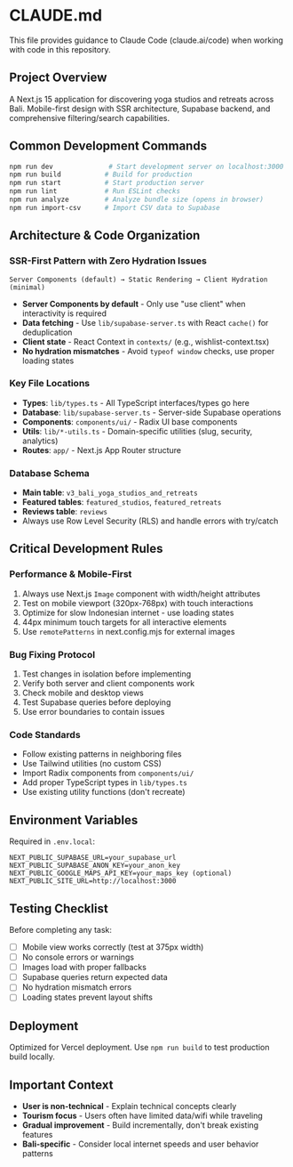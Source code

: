 # CLAUDE.md

This file provides guidance to Claude Code (claude.ai/code) when working with code in this repository.

## Project Overview
A Next.js 15 application for discovering yoga studios and retreats across Bali. Mobile-first design with SSR architecture, Supabase backend, and comprehensive filtering/search capabilities.

## Common Development Commands

```bash
npm run dev              # Start development server on localhost:3000
npm run build           # Build for production
npm run start           # Start production server
npm run lint            # Run ESLint checks
npm run analyze         # Analyze bundle size (opens in browser)
npm run import-csv      # Import CSV data to Supabase
```

## Architecture & Code Organization

### SSR-First Pattern with Zero Hydration Issues
```
Server Components (default) → Static Rendering → Client Hydration (minimal)
```
- **Server Components by default** - Only use "use client" when interactivity is required
- **Data fetching** - Use `lib/supabase-server.ts` with React `cache()` for deduplication
- **Client state** - React Context in `contexts/` (e.g., wishlist-context.tsx)
- **No hydration mismatches** - Avoid `typeof window` checks, use proper loading states

### Key File Locations
- **Types**: `lib/types.ts` - All TypeScript interfaces/types go here
- **Database**: `lib/supabase-server.ts` - Server-side Supabase operations  
- **Components**: `components/ui/` - Radix UI base components
- **Utils**: `lib/*-utils.ts` - Domain-specific utilities (slug, security, analytics)
- **Routes**: `app/` - Next.js App Router structure

### Database Schema
- **Main table**: `v3_bali_yoga_studios_and_retreats`
- **Featured tables**: `featured_studios`, `featured_retreats`
- **Reviews table**: `reviews`
- Always use Row Level Security (RLS) and handle errors with try/catch

## Critical Development Rules

### Performance & Mobile-First
1. Always use Next.js `Image` component with width/height attributes
2. Test on mobile viewport (320px-768px) with touch interactions
3. Optimize for slow Indonesian internet - use loading states
4. 44px minimum touch targets for all interactive elements
5. Use `remotePatterns` in next.config.mjs for external images

### Bug Fixing Protocol
1. Test changes in isolation before implementing
2. Verify both server and client components work
3. Check mobile and desktop views
4. Test Supabase queries before deploying
5. Use error boundaries to contain issues

### Code Standards
- Follow existing patterns in neighboring files
- Use Tailwind utilities (no custom CSS)
- Import Radix components from `components/ui/`
- Add proper TypeScript types in `lib/types.ts`
- Use existing utility functions (don't recreate)

## Environment Variables
Required in `.env.local`:
```
NEXT_PUBLIC_SUPABASE_URL=your_supabase_url
NEXT_PUBLIC_SUPABASE_ANON_KEY=your_anon_key
NEXT_PUBLIC_GOOGLE_MAPS_API_KEY=your_maps_key (optional)
NEXT_PUBLIC_SITE_URL=http://localhost:3000
```

## Testing Checklist
Before completing any task:
- [ ] Mobile view works correctly (test at 375px width)
- [ ] No console errors or warnings
- [ ] Images load with proper fallbacks
- [ ] Supabase queries return expected data
- [ ] No hydration mismatch errors
- [ ] Loading states prevent layout shifts

## Deployment
Optimized for Vercel deployment. Use `npm run build` to test production build locally.

## Important Context
- **User is non-technical** - Explain technical concepts clearly
- **Tourism focus** - Users often have limited data/wifi while traveling
- **Gradual improvement** - Build incrementally, don't break existing features
- **Bali-specific** - Consider local internet speeds and user behavior patterns